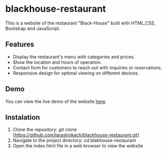 # blackhouse-restaurant

This is a website of the restaurant "Black-House" built  with HTML,CSS, Bootstrap and JavaScript.

## Features

- Display the restaurant's menu with categories and prices.
- Show the location and hours of operation.
- Contact form for customers to reach out with inquiries or reservations.
- Responsive design for optimal viewing on different devices.

## Demo

You can view the live demo of the website [here]( https://larastrokach.github.io/Restaurant/).


## Instalation
1. Clone the repository: git clone [https://github.com/larastrokach/blackhouse-restaurant.git]
2. Navigate to the project directory: cd blakhouse-restaurant
3. Open the index.html file in a web browser to view the website
